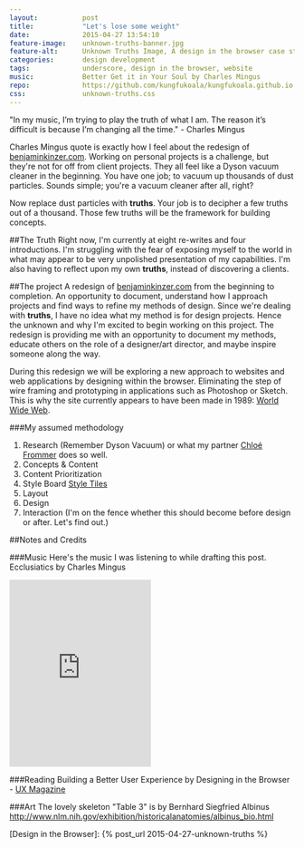 ```yaml
---
layout:           post
title:            "Let's lose some weight"
date:             2015-04-27 13:54:10
feature-image:    unknown-truths-banner.jpg
feature-alt:      Unknown Truths Image, A design in the browser case study
categories:       design development
tags:             underscore, design in the browser, website
music:            Better Get it in Your Soul by Charles Mingus
repo:             https://github.com/kungfukoala/kungfukoala.github.io
css:              unknown-truths.css
---
```


<div class="introduction">
  "In my music, I’m trying to play the truth of what I am. The reason it’s difficult is because I’m changing all the time." - Charles Mingus
</div>

Charles Mingus quote is exactly how I feel about the redesign of [benjaminkinzer.com]. Working on personal projects is a challenge, but they're not for off from client projects. They all feel like a Dyson vacuum cleaner in the beginning. You have one job; to vacuum up thousands of dust particles. Sounds simple; you're a vacuum cleaner after all, right? 

Now replace dust particles with **truths**. Your job is to decipher a few truths out of a thousand. Those few truths will be the framework for building concepts.

##The Truth
Right now, I'm currently at eight re-writes and four introductions. I'm struggling with the fear of exposing myself to the world in what may appear to be very unpolished presentation of my capabilities. I'm also having to reflect upon my own **truths**, instead of discovering a clients.

##The project
A redesign of [benjaminkinzer.com] from the beginning to completion. An opportunity to document, understand how I approach projects and find ways to refine my methods of design. Since we're dealing with **truths**, I have no idea what my method is for design projects. Hence the unknown and why I'm excited to begin working on this project. The redesign is providing me with an opportunity to document my methods, educate others on the role of a designer/art director, and maybe inspire someone along the way. 

During this redesign we will be exploring a new approach to websites and web applications by designing within the browser. Eliminating the step of wire framing and prototyping in applications such as Photoshop or Sketch. This is why the site currently appears to have been made in 1989: [World Wide Web](http://info.cern.ch/hypertext/WWW/TheProject.html).

###My assumed methodology

1. Research (Remember Dyson Vacuum) or what my partner [Chloé Frommer] does so well.
1. Concepts & Content
2. Content Prioritization
3. Style Board [Style Tiles](http://styletil.es/)
4. Layout
5. Design
6. Interaction (I'm on the fence whether this should become before design or after. Let's find out.)

##Notes and Credits

###Music
Here's the music I was listening to while drafting this post. Ecclusiatics by Charles Mingus

<iframe src="https://embed.spotify.com/?uri=spotify%3Atrack%3A4KdRJgNreqwedBQPuQkycb" width="250" height="330" frameborder="0" allowtransparency="true"></iframe>

###Reading
Building a Better User Experience by Designing in the Browser - [UX Magazine](http://uxmag.com/articles/building-a-better-user-experience-by-designing-in-the-browser)

###Art
The lovely skeleton "Table 3" is by Bernhard Siegfried Albinus http://www.nlm.nih.gov/exhibition/historicalanatomies/albinus_bio.html

[Chloé Frommer]: http://chloefrommer.com
[benjaminkinzer.com]: http://benjaminkinzer.com
[Design in the Browser]: {% post_url 2015-04-27-unknown-truths %}